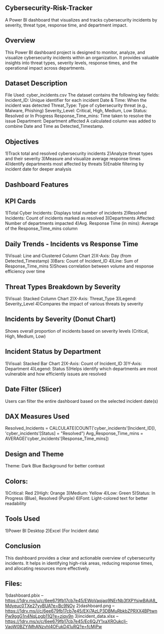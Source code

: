 ## Cybersecurity-Risk-Tracker
A Power BI dashboard that visualizes and tracks cybersecurity incidents by severity, threat type, response time, and department impact.
## Overview
This Power BI dashboard project is designed to monitor, analyze, and visualize cybersecurity incidents within an organization. It provides valuable insights into threat types, severity levels, response times, and the operational impact across departments.
## Dataset Description
File Used: cyber_incidents.csv
The dataset contains the following key fields:
Incident_ID: Unique identifier for each incident
Date & Time: When the incident was detected
Threat_Type: Type of cybersecurity threat (e.g., Malware, Phishing)
Severity_Level: Critical, High, Medium, Low
Status: Resolved or In Progress
Response_Time_mins: Time taken to resolve the issue
Department: Department affected
A calculated column was added to combine Date and Time as Detected_Timestamp.
## Objectives
1)Track total and resolved cybersecurity incidents
2)Analyze threat types and their severity
3)Measure and visualize average response times
4)Identify departments most affected by threats
5)Enable filtering by incident date for deeper analysis
## Dashboard Features
## KPI Cards
1)Total Cyber Incidents: Displays total number of incidents
2)Resolved Incidents: Count of incidents marked as resolved
3)Departments Affected: Number of departments impacted
4)Avg. Response Time (in mins): Average of the Response_Time_mins column
## Daily Trends - Incidents vs Response Time
1)Visual: Line and Clustered Column Chart
2)X-Axis: Day (from Detected_Timestamp)
3)Bars: Count of Incident_ID
4)Line: Sum of Response_Time_mins
5)Shows correlation between volume and response efficiency over time
## Threat Types Breakdown by Severity
1)Visual: Stacked Column Chart
2)X-Axis: Threat_Type
3)Legend: Severity_Level
4)Compares the impact of various threats by severity
## Incidents by Severity (Donut Chart)
Shows overall proportion of incidents based on severity levels (Critical, High, Medium, Low)
## Incident Status by Department
1)Visual: Stacked Bar Chart
2)X-Axis: Count of Incident_ID
3)Y-Axis: Department
4)Legend: Status
5)Helps identify which departments are most vulnerable and how efficiently issues are resolved
## Date Filter (Slicer)
Users can filter the entire dashboard based on the selected incident date(s)
## DAX Measures Used
Resolved_Incidents = CALCULATE(COUNT('cyber_incidents'[Incident_ID]), 'cyber_incidents'[Status] = "Resolved")
Avg_Response_Time_mins = AVERAGE('cyber_incidents'[Response_Time_mins])
## Design and Theme
Theme: Dark Blue Background for better contrast
## Colors:
1)Critical: Red
2)High: Orange
3)Medium: Yellow
4)Low: Green
5)Status: In Progress (Blue), Resolved (Purple)
6)Font: Light-colored text for better readability
## Tools Used
1)Power BI Desktop
2)Excel (For Incident data)
## Conclusion
This dashboard provides a clear and actionable overview of cybersecurity incidents. It helps in identifying high-risk areas, reducing response times, and allocating resources more effectively.
## Files:
1)dashboard.pbix – https://1drv.ms/u/c/6ee679fb17cb7e45/EWpVaqjaq9NErNb3fXPYsjwBAiA8_Mdyeuc0TXe27yyBUA?e=Bc9NOy
2)dashboard.png – https://1drv.ms/i/c/6ee679fb17cb7e45/EXj7AzLP3DBMuRbkbZPRXX4BPtwnPw9ggG1n4NqLpgb11Q?e=ziqy9n
3)incident_data.xlsx – https://1drv.ms/x/c/6ee679fb17cb7e45/Ec6QJY1xaXROukclj-VaoW0BZYjMhANzvhl4OFukD41uRQ?e=fcMjPw



